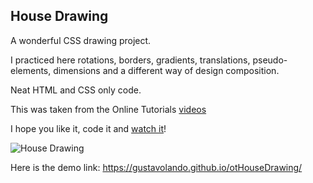 ## House Drawing

A wonderful CSS drawing project.

I practiced here rotations, borders, gradients, translations, pseudo-elements, dimensions and a different way of design composition.

Neat HTML and CSS only code.

This was taken from the Online Tutorials [videos](https://www.youtube.com/watch?v=vSHeUBstWxc)

I hope you like it, code it and [watch it](https://gustavolando.github.io/otHouseDrawing/)!

![House Drawing](https://gustavolando.github.io/otHouseDrawing/House%20Drawing.png)

Here is the demo link:  https://gustavolando.github.io/otHouseDrawing/
